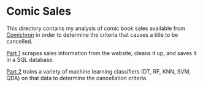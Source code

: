 # Comic Sales

This directory contains my analysis of comic book sales available from [Comichron](http://www.comichron.com/monthlycomicssales.html) in order to determine the criteria that causes a title to be cancelled.

[Part 1](https://github.com/christopherpease/ComicSales/blob/master/1%20Comic%20Book%20Cancellations%20-%20Web%20Scrapping.ipynb) scrapes sales information from the website, cleans it up, and saves it in a SQL database.

[Part 2](https://github.com/christopherpease/ComicSales/blob/master/2%20Comic%20Book%20Cancellations%20-%20Machine%20Learning.ipynb) trains a variety of machine learning classifiers (DT, RF, KNN, SVM, QDA) on that data to determine the cancellation criteria.
